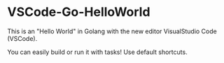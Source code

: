 # VSCode-Go-HelloWorld

This is an "Hello World" in Golang with the new editor VisualStudio Code (VSCode).

You can easily build or run it with tasks! Use default shortcuts.
